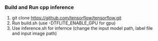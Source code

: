 ### Build and Run cpp inference

1) git clone https://github.com/tensorflow/tensorflow.git
2) Run build.sh (use -DTFLITE_ENABLE_GPU for gpu)
3) Use inference.sh for infernce (change the input model path, label file and input image path)


